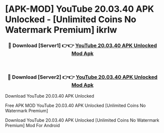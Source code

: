 # [APK-MOD] YouTube 20.03.40 APK Unlocked - [Unlimited Coins No Watermark Premium] ikrlw



<div align="center">
<h3>🔴 Download [Server1] 👉👉 <a href="https://momento.my/?title=YouTube_20.03.40_APK_Unlocked">YouTube 20.03.40 APK Unlocked Mod Apk</a></h3><br>

<h3>🔴 Download [Server2] 👉👉 <a href="https://momento.my/?title=YouTube_20.03.40_APK_Unlocked">YouTube 20.03.40 APK Unlocked Mod Apk</a></h3>
</div>



Download YouTube 20.03.40 APK Unlocked 

Free APK MOD YouTube 20.03.40 APK Unlocked [Unlimited Coins No Watermark Premium]

Download YouTube 20.03.40 APK Unlocked [Unlimited Coins No Watermark Premium] Mod For Android
